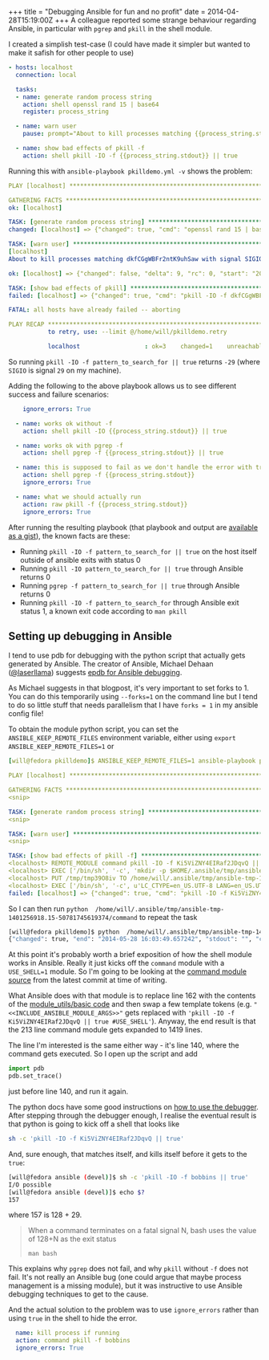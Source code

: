 +++
title = "Debugging Ansible for fun and no profit"
date = 2014-04-28T15:19:00Z
+++
A colleague reported some strange behaviour regarding Ansible, in particular with `pgrep` and `pkill` in the shell module.

I created a simplish test-case (I could have made it simpler but wanted to make it safish for other people to use)

```yaml
- hosts: localhost
  connection: local

  tasks:
  - name: generate random process string
    action: shell openssl rand 15 | base64
    register: process_string

  - name: warn user
    pause: prompt="About to kill processes matching {{process_string.stdout}} with signal SIGIO. Hit Return to continue or Ctrl-C then a to abort"

  - name: show bad effects of pkill -f
    action: shell pkill -IO -f {{process_string.stdout}} || true
```

Running this with `ansible-playbook pkilldemo.yml -v` shows the problem:

```yaml
PLAY [localhost] **************************************************************

GATHERING FACTS ***************************************************************
ok: [localhost]

TASK: [generate random process string] ****************************************
changed: [localhost] => {"changed": true, "cmd": "openssl rand 15 | base64 ", "delta": "0:00:00.011483", "end": "2014-05-28 15:46:36.753195", "rc": 0, "start": "2014-05-28 15:46:36.741712", "stderr": "", "stdout": "dkfCGgWBFr2ntK9uhSaw", "warnings": []}

TASK: [warn user] *************************************************************
[localhost]
About to kill processes matching dkfCGgWBFr2ntK9uhSaw with signal SIGIO. Hit Return to continue or Ctrl-C then a to abort:

ok: [localhost] => {"changed": false, "delta": 9, "rc": 0, "start": "2014-05-28 15:46:36.770642", "stderr": "", "stdout": "Paused for 0.16 minutes", "stop": "2014-05-28 15:46:46.223047", "user_input": ""}

TASK: [show bad effects of pkill] *********************************************
failed: [localhost] => {"changed": true, "cmd": "pkill -IO -f dkfCGgWBFr2ntK9uhSaw || true ", "delta": "0:00:00.010195", "end": "2014-05-28 15:46:46.379405", "rc": -29, "start": "2014-05-28 15:46:46.369210", "warnings": []}

FATAL: all hosts have already failed -- aborting

PLAY RECAP ********************************************************************
           to retry, use: --limit @/home/will/pkilldemo.retry

           localhost                  : ok=3    changed=1    unreachable=0    failed=1 
```

So running `pkill -IO -f pattern_to_search_for || true` returns `-29`
(where `SIGIO` is signal `29` on my machine).

Adding the following to the above playbook allows us to see different
success and failure scenarios:

```yaml
    ignore_errors: True

  - name: works ok without -f
    action: shell pkill -IO {{process_string.stdout}} || true

  - name: works ok with pgrep -f
    action: shell pgrep -f {{process_string.stdout}} || true

  - name: this is supposed to fail as we don't handle the error with true
    action: shell pgrep -f {{process_string.stdout}}
    ignore_errors: True

  - name: what we should actually run
    action: raw pkill -f {{process_string.stdout}}
    ignore_errors: True
```

After running the resulting playbook (that playbook and output are
[available as a gist](https://gist.github.com/willthames/ee40bd6d9b5eebb9b8eb)),
the known facts are these:

* Running `pkill -IO -f pattern_to_search_for || true` on the host itself
outside of ansible exits with status 0
* Running `pkill -IO pattern_to_search_for || true` through Ansible returns 0
* Running `pgrep -f pattern_to_search_for || true` through Ansible returns 0
* Running `pkill -IO -f pattern_to_search_for` through Ansible
exit status 1, a known exit code according to `man pkill`

## Setting up debugging in Ansible
I tend to use pdb for debugging with the python script that actually gets generated by Ansible. The creator of
Ansible, Michael Dehaan ([@laserllama](https://twitter.com/laserllama)) suggests
[epdb for Ansible debugging](http://michaeldehaan.net/post/35403909347/tips-on-using-debuggers-with-ansible).

As Michael suggests in that blogpost, it's very important to set forks to 1. You can do this
temporarily using `--forks=1` on the command line but I tend to do so little stuff that needs parallelism
that I have `forks = 1` in my ansible config file!

To obtain the module python script, you can set the `ANSIBLE_KEEP_REMOTE_FILES` environment variable, either
using `export ANSIBLE_KEEP_REMOTE_FILES=1` or

```yaml
[will@fedora pkilldemo]$ ANSIBLE_KEEP_REMOTE_FILES=1 ansible-playbook pkilldemo.yml -vvv

PLAY [localhost] **************************************************************

GATHERING FACTS ***************************************************************
<snip>

TASK: [generate random process string] ****************************************
<snip>

TASK: [warn user] *************************************************************
<snip>

TASK: [show bad effects of pkill -f] ******************************************
<localhost> REMOTE_MODULE command pkill -IO -f Ki5ViZNY4EIRaf2JDqvQ || true #USE_SHELL
<localhost> EXEC ['/bin/sh', '-c', 'mkdir -p $HOME/.ansible/tmp/ansible-tmp-1401256918.15-50781745619374 && chmod a+rx $HOME/.ansible/tmp/ansible-tmp-1401256918.15-50781745619374 && echo $HOME/.ansible/tmp/ansible-tmp-1401256918.15-50781745619374']
<localhost> PUT /tmp/tmp39O8iv TO /home/will/.ansible/tmp/ansible-tmp-1401256918.15-50781745619374/command
<localhost> EXEC ['/bin/sh', '-c', u'LC_CTYPE=en_US.UTF-8 LANG=en_US.UTF-8 /usr/bin/python /home/will/.ansible/tmp/ansible-tmp-1401256918.15-50781745619374/command']
failed: [localhost] => {"changed": true, "cmd": "pkill -IO -f Ki5ViZNY4EIRaf2JDqvQ || true ", "delta": "0:00:00.017252", "end": "2014-05-28 16:01:58.302777", "rc": -29, "start": "2014-05-28 16:01:58.285525", "warnings": []}
```

So I can then run `python  /home/will/.ansible/tmp/ansible-tmp-1401256918.15-50781745619374/command` to repeat the task
```sh
[will@fedora pkilldemo]$ python  /home/will/.ansible/tmp/ansible-tmp-1401256918.15-50781745619374/command
{"changed": true, "end": "2014-05-28 16:03:49.657242", "stdout": "", "cmd": "pkill -IO -f Ki5ViZNY4EIRaf2JDqvQ || true ", "start": "2014-05-28 16:03:49.646183", "delta": "0:00:00.011059", "stderr": "", "rc": -29, "warnings": []}
```

At this point it's probably worth a brief exposition of how the shell
module works in Ansible.
Really it just kicks off the `command` module with a `USE_SHELL=1`
module. So I'm going to be
looking at the [command module source](https://github.com/ansible/ansible/blob/bb3426327c2d612b0740e9c644ea45535a3f3a0f/library/commands/command)
from the latest commit at time of writing.

What Ansible does with that module is to replace line 162 with the contents of
the [module_utils/basic code](https://github.com/ansible/ansible/blob/bb3426327c2d612b0740e9c644ea45535a3f3a0f/lib/ansible/module_utils/basic.py)
and then swap a few template tokens (e.g. `"<<INCLUDE_ANSIBLE_MODULE_ARGS>>"` gets replaced with  `'pkill -IO -f Ki5ViZNY4EIRaf2JDqvQ || true #USE_SHELL'`).
Anyway, the end result is that the 213 line command module gets expanded to 1419 lines.

The line I'm interested is the same either way - it's line 140,
where the command gets executed. So I open up the script and add

```python
import pdb
pdb.set_trace()
```

just before line 140, and run it again.

The python docs have some good instructions on [how to use the debugger](https://docs.python.org/2/library/pdb.html#debuggr-commands).
After stepping through the debugger enough, I realise the eventual
result is that python is going to kick off a shell that looks like

```sh
sh -c 'pkill -IO -f Ki5ViZNY4EIRaf2JDqvQ || true'
```
And, sure enough, that matches itself, and kills itself before it
gets to the `true`:

```sh
[will@fedora ansible (devel)]$ sh -c 'pkill -IO -f bobbins || true'
I/O possible
[will@fedora ansible (devel)]$ echo $?
157
```

where 157 is 128 + 29.

<blockquote class="blockquote-reverse">
<p>When a command terminates on a fatal signal N, bash uses the value of 128+N as the exit status</p>
<footer><code>man bash</code></footer>
</blockquote>

This explains why `pgrep` does not fail, and why `pkill` without `-f`
does not fail.
It's not really an Ansible bug (one could argue that maybe process
management is a missing module), but it was instructive to use Ansible
debugging techniques to get to the cause.

And the actual solution to the problem was to use `ignore_errors` rather
than using `true` in the shell to hide the error.

```yaml
  name: kill process if running
  action: command pkill -f bobbins
  ignore_errors: True
```

